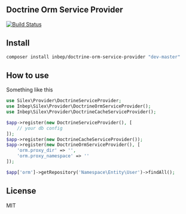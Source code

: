 Doctrine Orm Service Provider
-----------------------------
[![Build Status](https://travis-ci.org/inbep/doctrine-orm-service-provider.svg?branch=master)](https://travis-ci.org/inbep/doctrine-orm-service-provider)

Install
-------
```bash
composer install inbep/doctrine-orm-service-provider "dev-master"
```

How to use
----------
Something like this
```php
use Silex\Provider\DoctrineServiceProvider;
use Inbep\Silex\Provider\DoctrineOrmServiceProvider();
use Inbep\Silex\Provider\DoctrineCacheServiceProvider();

$app->register(new DoctrineServiceProvider(), [
    // your db config
]);
$app->register(new DoctrineCacheServiceProvider());
$app->register(new DoctrineOrmServiceProvider(), [
    'orm.proxy_dir' => '',
    'orm.proxy_namespace' => ''
]);

$app['orm']->getRepository('Namespace\Entity\User')->findAll();
```

License
-------
MIT
